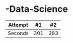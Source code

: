 # -Data-Science
| Attempt | #1    | #2    |
| :---:   | :---: | :---: |
| Seconds | 301   | 283   |
